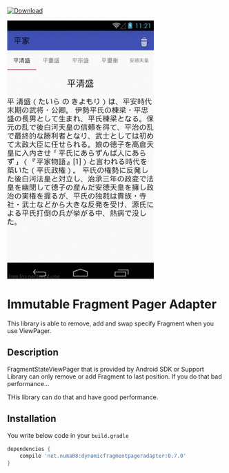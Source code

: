 [ ![Download](https://api.bintray.com/packages/numa08/maven/dynamicfragmentpageradapter/images/download.svg) ](https://bintray.com/numa08/maven/dynamicfragmentpageradapter/_latestVersion)

![](capture.gif)

# Immutable Fragment Pager Adapter

This library is able to remove, add and swap specify Fragment when you use ViewPager.

## Description

FragmentStateViewPager that is provided by Android SDK or Support Library can only remove or add Fragment to last position. If you do that bad performance...

THis library can do that and have good performance.

## Installation

You write below code in your `build.gradle`


```gradle
dependencies {
    compile 'net.numa08:dynamicfragmentpageradapter:0.7.0'
}
```